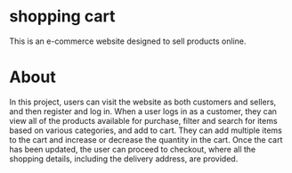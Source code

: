 # shopping cart

This is an e-commerce website designed to sell products online.

<h1>About</h1>

In this project, users can visit the website as both customers and sellers, and then register and log in. When a user logs in as a customer, they can view all of the products available for purchase, filter and search for items based on various categories, and add to cart. They can add multiple items to the cart and increase or decrease the quantity in the cart. Once the cart has been updated, the user can proceed to checkout, where all the shopping details, including the delivery address, are provided.


